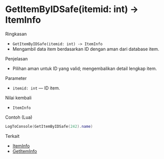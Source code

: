 # GetItemByIDSafe(itemid: int) -> ItemInfo

Ringkasan
- `GetItemByIDSafe(itemid: int) -> ItemInfo`
- Mengambil data item berdasarkan ID dengan aman dari database item.

Penjelasan
- Pilihan aman untuk ID yang valid; mengembalikan detail lengkap item.

Parameter
- `itemid: int` — ID item.

Nilai kembali
- `ItemInfo`

Contoh (Lua)
```lua
LogToConsole(GetItemByIDSafe(242).name)
```

Terkait
- [ItemInfo](../structures/ItemInfo.md)
- [GetItemInfo](GetItemInfo.md)
